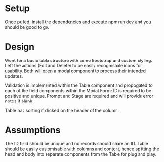 # Setup
Once pulled, install the dependencies and execute npm run dev and you should be good to go.

# Design
Went for a basic table structure with some Bootstrap and custom styling. Left the actions (Edit and Delete) to be easily recognisable icons for usability. Both will open a modal component to process their intended updates.

Validation is implemented within the Table component and propogated to each of the field components within the Modal Form:
ID is required to be positive and unique.
Prompt and Stage are required and will provide error notes if blank.

Table has sorting if clicked on the header of the column.

# Assumptions
The ID field should be unique and no records should share an ID.
Table should be easily customisable with columns and content, hence splitting the head and body into separate components from the Table for plug and play.
